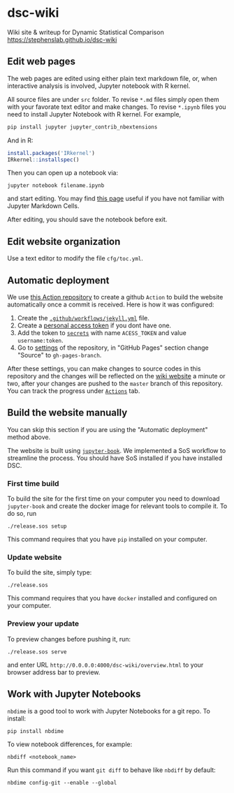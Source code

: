 # dsc-wiki

Wiki site & writeup for Dynamic Statistical Comparison
https://stephenslab.github.io/dsc-wiki

## Edit web pages

The web pages are edited using either plain text markdown file, or, when interactive analysis is involved, Jupyter notebook with R kernel.

All source files are under `src` folder. To revise `*.md` files simply open them with your favorate text editor and make changes. To revise `*.ipynb` files you need to install Jupyter Notebook with R kernel. For example,

```bash
pip install jupyter jupyter_contrib_nbextensions
```

And in R:

```r
install.packages('IRkernel')
IRkernel::installspec()
```

Then you can open up a notebook via:

```
jupyter notebook filename.ipynb
```
and start editing. You may find [this page](http://jupyter-notebook.readthedocs.io/en/latest/examples/Notebook/Working%20With%20Markdown%20Cells.html) useful if you have not familiar with Jupyter Markdown Cells.

After editing, you should save the notebook before exit.

## Edit website organization

Use a text editor to modify the file `cfg/toc.yml`.

## Automatic deployment

We use [this Action repository](https://github.com/xinhe-lab/sos-dockerfile-action) to create a github `Action`
to build the website automatically once a commit is received. Here is how it was configured:

1. Create the [`.github/workflows/jekyll.yml`](https://github.com/stephenslab/dsc-wiki/blob/master/.github/workflows/jekyll.yml) file.
2. Create a [personal access token](https://help.github.com/en/github/authenticating-to-github/creating-a-personal-access-token-for-the-command-line) if you dont have one.
3. Add the token to [`secrets`](https://github.com/stephenslab/dsc-wiki/settings/secrets) with name `ACESS_TOKEN` and value `username:token`.
4. Go to [settings](https://github.com/stephenslab/dsc-wiki/settings) of the repository, in "GitHub Pages" section change "Source" to `gh-pages-branch`.

After these settings, you can make changes to source codes in this repository and the changes will be reflected on the [wiki website](https://stephenslab.github.io/) a minute or two, after your changes are pushed to the `master` branch of this repository. You can track the progress under [`Actions`](https://github.com/stephenslab/dsc-wiki/actions) tab.

## Build the website manually

You can skip this section if you are using the "Automatic deployment" method above.

The website is built using [`jupyter-book`](https://github.com/jupyter/jupyter-book). We implemented a SoS workflow to streamline the process. You should have SoS installed if you have installed DSC.

### First time build

To build the site for the first time on your computer you need to download `jupyter-book` and create the docker image for relevant tools to compile it. To do so, run

```
./release.sos setup
```

This command requires that you have `pip` installed on your computer.

### Update website

To build the site, simply type:

```
./release.sos
```
This command requires that you have `docker` installed and configured on your computer.

### Preview your update

To preview changes before pushing it, run:

```
./release.sos serve
```

and enter URL `http://0.0.0.0:4000/dsc-wiki/overview.html` to your browser address bar to preview.

## Work with Jupyter Notebooks

`nbdime` is a good tool to work with Jupyter Notebooks for a git repo. To install:

```
pip install nbdime
```

To view notebook differences, for example:

```
nbdiff <notebook_name>
```

Run this command if you want `git diff` to behave like `nbdiff` by default:

```
nbdime config-git --enable --global
```